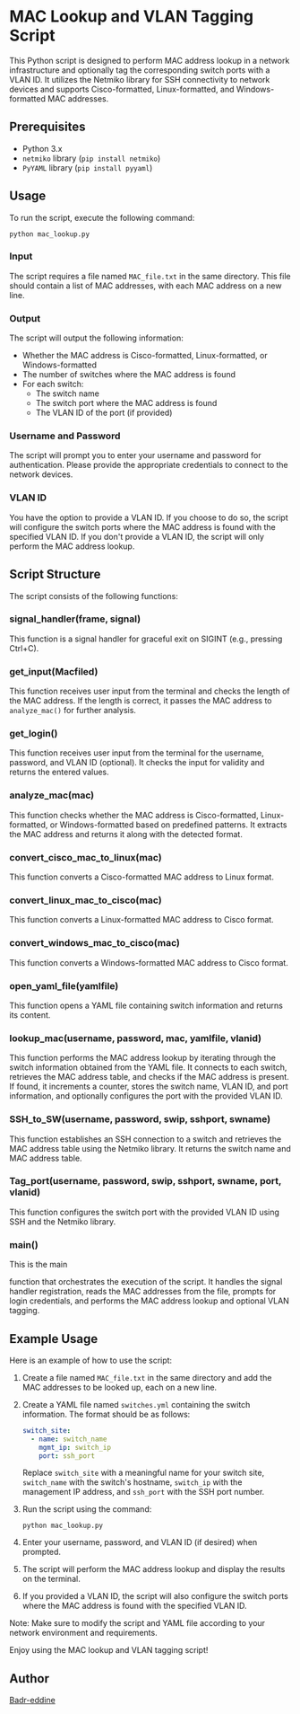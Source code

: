 # MAC Lookup and VLAN Tagging Script

This Python script is designed to perform MAC address lookup in a network infrastructure and optionally tag the corresponding switch ports with a VLAN ID. It utilizes the Netmiko library for SSH connectivity to network devices and supports Cisco-formatted, Linux-formatted, and Windows-formatted MAC addresses.

## Prerequisites

- Python 3.x
- `netmiko` library (`pip install netmiko`)
- `PyYAML` library (`pip install pyyaml`)

## Usage

To run the script, execute the following command:

```
python mac_lookup.py
```

### Input

The script requires a file named `MAC_file.txt` in the same directory. This file should contain a list of MAC addresses, with each MAC address on a new line.

### Output

The script will output the following information:

- Whether the MAC address is Cisco-formatted, Linux-formatted, or Windows-formatted
- The number of switches where the MAC address is found
- For each switch:
  - The switch name
  - The switch port where the MAC address is found
  - The VLAN ID of the port (if provided)

### Username and Password

The script will prompt you to enter your username and password for authentication. Please provide the appropriate credentials to connect to the network devices.

### VLAN ID

You have the option to provide a VLAN ID. If you choose to do so, the script will configure the switch ports where the MAC address is found with the specified VLAN ID. If you don't provide a VLAN ID, the script will only perform the MAC address lookup.

## Script Structure

The script consists of the following functions:

### signal_handler(frame, signal)

This function is a signal handler for graceful exit on SIGINT (e.g., pressing Ctrl+C).

### get_input(Macfiled)

This function receives user input from the terminal and checks the length of the MAC address. If the length is correct, it passes the MAC address to `analyze_mac()` for further analysis.

### get_login()

This function receives user input from the terminal for the username, password, and VLAN ID (optional). It checks the input for validity and returns the entered values.

### analyze_mac(mac)

This function checks whether the MAC address is Cisco-formatted, Linux-formatted, or Windows-formatted based on predefined patterns. It extracts the MAC address and returns it along with the detected format.

### convert_cisco_mac_to_linux(mac)

This function converts a Cisco-formatted MAC address to Linux format.

### convert_linux_mac_to_cisco(mac)

This function converts a Linux-formatted MAC address to Cisco format.

### convert_windows_mac_to_cisco(mac)

This function converts a Windows-formatted MAC address to Cisco format.

### open_yaml_file(yamlfile)

This function opens a YAML file containing switch information and returns its content.

### lookup_mac(username, password, mac, yamlfile, vlanid)

This function performs the MAC address lookup by iterating through the switch information obtained from the YAML file. It connects to each switch, retrieves the MAC address table, and checks if the MAC address is present. If found, it increments a counter, stores the switch name, VLAN ID, and port information, and optionally configures the port with the provided VLAN ID.

### SSH_to_SW(username, password, swip, sshport, swname)

This function establishes an SSH connection to a switch and retrieves the MAC address table using the Netmiko library. It returns the switch name and MAC address table.

### Tag_port(username, password, swip, sshport, swname, port, vlanid)

This function configures the switch port with the provided VLAN ID using SSH and the Netmiko library.

### main()

This is the main

 function that orchestrates the execution of the script. It handles the signal handler registration, reads the MAC addresses from the file, prompts for login credentials, and performs the MAC address lookup and optional VLAN tagging.

## Example Usage

Here is an example of how to use the script:

1. Create a file named `MAC_file.txt` in the same directory and add the MAC addresses to be looked up, each on a new line.

2. Create a YAML file named `switches.yml` containing the switch information. The format should be as follows:

   ```yaml
   switch_site:
     - name: switch_name
       mgmt_ip: switch_ip
       port: ssh_port
   ```

   Replace `switch_site` with a meaningful name for your switch site, `switch_name` with the switch's hostname, `switch_ip` with the management IP address, and `ssh_port` with the SSH port number.

3. Run the script using the command:

   ```
   python mac_lookup.py
   ```

4. Enter your username, password, and VLAN ID (if desired) when prompted.

5. The script will perform the MAC address lookup and display the results on the terminal.

6. If you provided a VLAN ID, the script will also configure the switch ports where the MAC address is found with the specified VLAN ID.

Note: Make sure to modify the script and YAML file according to your network environment and requirements.

Enjoy using the MAC lookup and VLAN tagging script!

## Author

[Badr-eddine](https://www.linkedin.com/in/badreddine-aharchi)
